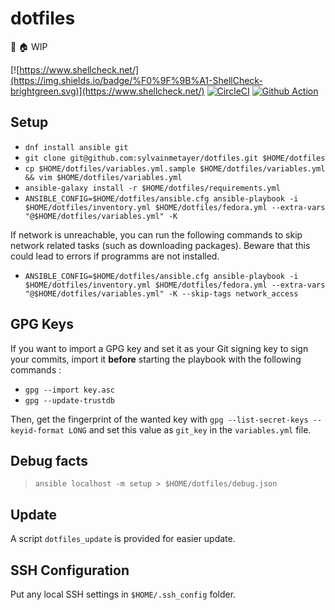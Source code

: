 # dotfiles
🔧 🏠 WIP

[![https://www.shellcheck.net/](https://img.shields.io/badge/%F0%9F%9B%A1-ShellCheck-brightgreen.svg)](https://www.shellcheck.net/)
[![CircleCI](https://circleci.com/gh/sylvainmetayer/dotfiles.svg?style=svg)](https://circleci.com/gh/sylvainmetayer/dotfiles)
[![Github Action](https://github.com/sylvainmetayer/dotfiles/workflows/CI/badge.svg)](https://github.com/sylvainmetayer/dotfiles/actions)

## Setup

- `dnf install ansible git`
- `git clone git@github.com:sylvainmetayer/dotfiles.git $HOME/dotfiles`
- `cp $HOME/dotfiles/variables.yml.sample $HOME/dotfiles/variables.yml && vim $HOME/dotfiles/variables.yml`
- `ansible-galaxy install -r $HOME/dotfiles/requirements.yml`
- `ANSIBLE_CONFIG=$HOME/dotfiles/ansible.cfg ansible-playbook -i $HOME/dotfiles/inventory.yml $HOME/dotfiles/fedora.yml --extra-vars "@$HOME/dotfiles/variables.yml" -K`

If network is unreachable, you can run the following commands to skip network related tasks (such as downloading packages). Beware that this could lead to errors if programms are not installed.

- `ANSIBLE_CONFIG=$HOME/dotfiles/ansible.cfg ansible-playbook -i $HOME/dotfiles/inventory.yml $HOME/dotfiles/fedora.yml --extra-vars "@$HOME/dotfiles/variables.yml" -K --skip-tags network_access`

## GPG Keys

If you want to import a GPG key and set it as your Git signing key to sign your commits, import it **before** starting the playbook with the following commands : 

- `gpg --import key.asc`
- `gpg --update-trustdb`

Then, get the fingerprint of the wanted key with  `gpg --list-secret-keys --keyid-format LONG` and set this value as `git_key` in the `variables.yml` file.


## Debug facts

> `ansible localhost -m setup > $HOME/dotfiles/debug.json`

## Update

A script `dotfiles_update` is provided for easier update.

## SSH Configuration

Put any local SSH settings in `$HOME/.ssh_config` folder.